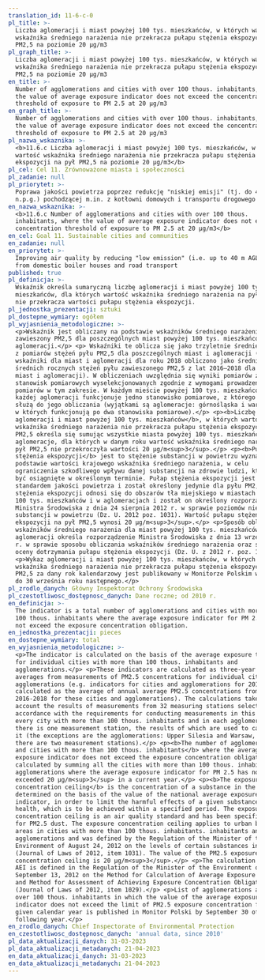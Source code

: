 ```yaml
---
translation_id: 11-6-c-0
pl_title: >-
  Liczba aglomeracji i miast powyżej 100 tys. mieszkańców, w których wartość
  wskaźnika średniego narażenia nie przekracza pułapu stężenia ekspozycji na pył
  PM2,5 na poziomie 20 µg/m3
pl_graph_title: >-
  Liczba aglomeracji i miast powyżej 100 tys. mieszkańców, w których wartość
  wskaźnika średniego narażenia nie przekracza pułapu stężenia ekspozycji na pył
  PM2,5 na poziomie 20 µg/m3
en_title: >-
  Number of agglomerations and cities with over 100 thous. inhabitants, where
  the value of average exposure indicator does not exceed the concentration
  threshold of exposure to PM 2.5 at 20 µg/m3
en_graph_title: >-
  Number of agglomerations and cities with over 100 thous. inhabitants, where
  the value of average exposure indicator does not exceed the concentration
  threshold of exposure to PM 2.5 at 20 µg/m3
pl_nazwa_wskaznika: >-
  <b>11.6.c Liczba aglomeracji i miast powyżej 100 tys. mieszkańców, w których
  wartość wskaźnika średniego narażenia nie przekracza pułapu stężenia
  ekspozycji na pył PM2,5 na poziomie 20 µg/m3</b>
pl_cel: Cel 11. Zrównoważone miasta i społeczności
pl_zadanie: null
pl_priorytet: >-
  Poprawa jakości powietrza poprzez redukcję "niskiej emisji" (tj. do 40 m
  n.p.g.) pochodzącej m.in. z kotłowni domowych i transportu drogowego
en_nazwa_wskaznika: >-
  <b>11.6.c Number of agglomerations and cities with over 100 thous.
  inhabitants, where the value of average exposure indicator does not exceed the
  concentration threshold of exposure to PM 2.5 at 20 µg/m3</b>
en_cel: Goal 11. Sustainable cities and communities
en_zadanie: null
en_priorytet: >-
  Improving air quality by reducing "low emission" (i.e. up to 40 m AGL ) i.a.
  from domestic boiler houses and road transport
published: true
pl_definicja: >-
  Wskaźnik określa sumaryczną liczbę aglomeracji i miast powyżej 100 tys.
  mieszkańców, dla których wartość wskaźnika średniego narażenia na pył PM2,5
  nie przekracza wartości pułapu stężenia ekspozycji.
pl_jednostka_prezentacji: sztuki
pl_dostepne_wymiary: ogółem
pl_wyjasnienia_metodologiczne: >-
  <p>Wskaźnik jest obliczany na podstawie wskaźników średniego narażenia na pył
  zawieszony PM2,5 dla poszczególnych miast powyżej 100 tys. mieszkańców i
  aglomeracji.</p> <p> Wskaźniki te oblicza się jako trzyletnie średnie kroczące
  z pomiarów stężeń pyłu PM2,5 dla poszczególnych miast i aglomeracji (np.
  wskaźniki dla miast i aglomeracji dla roku 2018 obliczono jako średnia ze
  średnich rocznych stężeń pyłu zawieszonego PM2,5 z lat 2016–2018 dla tych
  miast i aglomeracji). W obliczeniach uwzględnia się wyniki pomiarów z 32
  stanowisk pomiarowych wyselekcjonowanych zgodnie z wymogami prowadzenia
  pomiarów w tym zakresie. W każdym mieście powyżej 100 tys. mieszkańców i w
  każdej aglomeracji funkcjonuje jedno stanowisko pomiarowe, z którego wyniki
  służą do jego obliczania (wyjątkami są aglomeracje: górnośląska i warszawska,
  w których funkcjonują po dwa stanowiska pomiarowe).</p> <p><b>Liczbę
  aglomeracji i miast powyżej 100 tys. mieszkańców</b>, w których wartość
  wskaźnika średniego narażenia nie przekracza pułapu stężenia ekspozycji na pył
  PM2,5 określa się sumując wszystkie miasta powyżej 100 tys. mieszkańców i
  aglomeracje, dla których w danym roku wartość wskaźnika średniego narażenia na
  pył PM2,5 nie przekroczyła wartości 20 µg/m<sup>3</sup>.</p> <p><b>Pułap
  stężenia ekspozycji</b> jest to stężenie substancji w powietrzu wyznaczone na
  podstawie wartości krajowego wskaźnika średniego narażenia, w celu
  ograniczenia szkodliwego wpływu danej substancji na zdrowie ludzi, które ma
  być osiągnięte w określonym terminie. Pułap stężenia ekspozycji jest
  standardem jakości powietrza i został określony jedynie dla pyłu PM2,5. Pułap
  stężenia ekspozycji odnosi się do obszarów tła miejskiego w miastach powyżej
  100 tys. mieszkańców i w aglomeracjach i został on określony rozporządzeniem
  Ministra Środowiska z dnia 24 sierpnia 2012 r. w sprawie poziomów niektórych
  substancji w powietrzu (Dz. U. 2012 poz. 1031). Wartość pułapu stężenia
  ekspozycji na pył PM2,5 wynosi 20 µg/m<sup>3</sup>.</p> <p>Sposób obliczania
  wskaźników średniego narażenia dla miast powyżej 100 tys. mieszkańców i
  aglomeracji określa rozporządzenie Ministra Środowiska z dnia 13 września 2012
  r. w sprawie sposobu obliczania wskaźników średniego narażenia oraz sposobu
  oceny dotrzymania pułapu stężenia ekspozycji (Dz. U. z 2012 r. poz. 1029).</p>
  <p>Wykaz aglomeracji i miast powyżej 100 tys. mieszkańców, w których wartość
  wskaźnika średniego narażenia nie przekracza pułapu stężenia ekspozycji na pył
  PM2,5 za dany rok kalendarzowy jest publikowany w Monitorze Polskim w terminie
  do 30 września roku następnego.</p>
pl_zrodlo_danych: Główny Inspektorat Ochrony Środowiska
pl_czestotliwosc_dostępnosc_danych: Dane roczne; od 2010 r.
en_definicja: >-
  The indicator is a total number of agglomerations and cities with more than
  100 thous. inhabitants where the average exposure indicator for PM 2.5 does
  not exceed the exposure concentration obligation.
en_jednostka_prezentacji: pieces
en_dostepne_wymiary: total
en_wyjasnienia_metodologiczne: >-
  <p>The indicator is calculated on the basis of the average exposure to PM2.5
  for individual cities with more than 100 thous. inhabitants and
  agglomerations.</p> <p>These indicators are calculated as three-year moving
  averages from measurements of PM2.5 concentrations for individual cities and
  agglomerations (e.g. indicators for cities and agglomerations for 2018 were
  calculated as the average of annual average PM2.5 concentrations from
  2016-2018 for these cities and agglomerations). The calculations take into
  account the results of measurements from 32 measuring stations selected in
  accordance with the requirements for conducting measurements in this area. In
  every city with more than 100 thous. inhabitants and in each agglomeration
  there is one measurement station, the results of which are used to calculate
  it (the exceptions are the agglomerations: Upper Silesia and Warsaw, where
  there are two measurement stations).</p> <p><b>The number of agglomerations
  and cities with more than 100 thous. inhabitants</b> where the average
  exposure indicator does not exceed the exposure concentration obligation, is
  calculated by summing all the cities with more than 100 thous. inhabitants and
  agglomerations where the average exposure indicator for PM 2.5 has not
  exceeded 20 µg/m<sup>3</sup> in a current year.</p> <p><b>The exposure
  concentration ceiling</b> is the concentration of a substance in the air,
  determined on the basis of the value of the national average exposure
  indicator, in order to limit the harmful effects of a given substance on human
  health, which is to be achieved within a specified period. The exposure
  concentration ceiling is an air quality standard and has been specified only
  for PM2.5 dust. The exposure concentration ceiling applies to urban background
  areas in cities with more than 100 thous. inhabitants. inhabitants and in
  agglomerations and was defined by the Regulation of the Minister of the
  Environment of August 24, 2012 on the levels of certain substances in the air
  (Journal of Laws of 2012, item 1031). The value of the PM2.5 exposure
  concentration ceiling is 20 µg/m<sup>3</sup>.</p> <p>The calculation method of
  AEI is defined in the Regulation of the Minister of the Environment of
  September 13, 2012 on the Method for Calculation of Average Exposure Indicator
  and Method for Assessment of Achieving Exposure Concentration Obligation
  (Journal of Laws of 2012, item 1029).</p> <p>List of agglomerations and cities
  over 100 thous. inhabitants in which the value of the average exposure
  indicator does not exceed the limit of PM2.5 exposure concentration for a
  given calendar year is published in Monitor Polski by September 30 of the
  following year.</p>
en_zrodlo_danych: Chief Inspectorate of Environmental Protection
en_czestotliwosc_dostępnosc_danych: 'annual data, since 2010'
pl_data_aktualizacji_danych: 31-03-2023
pl_data_aktualizacji_metadanych: 21-04-2023
en_data_aktualizacji_danych: 31-03-2023
en_data_aktualizacji_metadanych: 21-04-2023
---
```

